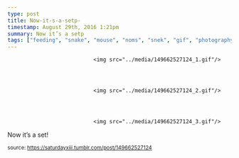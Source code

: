 ```yaml
---
type: post
title: Now-it-s-a-setp-
timestamp: August 29th, 2016 1:21pm
summary: Now it’s a setp 
tags: ["feeding", "snake", "mouse", "noms", "snek", "gif", "photography"]
---
```



                               <img src="../media/149662527124_1.gif"/>
                           

                                                                                                                           

                               <img src="../media/149662527124_2.gif"/>
                           

                                                                                                                           

                               <img src="../media/149662527124_3.gif"/>
                           

                                                                                                                      
Now it’s a set!
 
                                    
                
                
                
                
                                
<small>source: https://saturdayxiii.tumblr.com/post/149662527124</small>